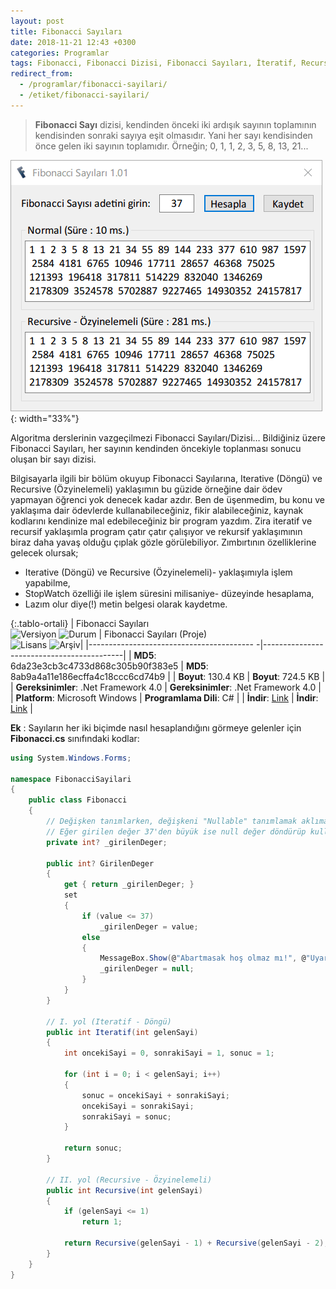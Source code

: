 ```yaml
---
layout: post
title: Fibonacci Sayıları
date: 2018-11-21 12:43 +0300
categories: Programlar
tags: Fibonacci, Fibonacci Dizisi, Fibonacci Sayıları, İteratif, Recursive
redirect_from:
  - /programlar/fibonacci-sayilari/
  - /etiket/fibonacci-sayilari/
---
```

> **Fibonacci Sayı** dizisi, kendinden önceki iki ardışık sayının toplamının kendisinden sonraki sayıya eşit olmasıdır. Yani her sayı kendisinden önce gelen iki sayının toplamıdır. Örneğin; 0, 1, 1, 2, 3, 5, 8, 13, 21...

![fibonacci-sayilari](/images/programlar/fibonacci-sayilari.png){: width="33%"}

Algoritma derslerinin vazgeçilmezi Fibonacci Sayıları/Dizisi… Bildiğiniz üzere Fibonacci Sayıları, her sayının kendinden öncekiyle toplanması sonucu oluşan bir sayı dizisi.

Bilgisayarla ilgili bir bölüm okuyup Fibonacci Sayılarına, Iterative (Döngü) ve Recursive (Özyinelemeli) yaklaşımın bu güzide örneğine dair ödev yapmayan öğrenci yok denecek kadar azdır. Ben de üşenmedim, bu konu ve yaklaşıma dair ödevlerde kullanabileceğiniz, fikir alabileceğiniz, kaynak kodlarını kendinize mal edebileceğiniz bir program yazdım. Zira iteratif ve recursif yaklaşımla program çatır çatır çalışıyor ve rekursif yaklaşımının biraz daha yavaş olduğu çıplak gözle görülebiliyor. Zımbırtının özelliklerine gelecek olursak;

- Iterative (Döngü) ve Recursive (Özyinelemeli)- yaklaşımıyla işlem yapabilme,
- StopWatch özelliği ile işlem süresini milisaniye- düzeyinde hesaplama,
- Lazım olur diye(!) metin belgesi olarak kaydetme.

{:.tablo-ortali}
| Fibonacci Sayıları <br>![Versiyon](https://img.shields.io/badge/Versiyon-1.02-blueviolet.svg?style=flat) ![Durum](https://img.shields.io/badge/Durum-Çalışıyor-success.svg?style=flat) | Fibonacci Sayıları (Proje)<br>![Lisans](https://img.shields.io/badge/Lisans-MIT-blue.svg?style=flat) ![Arşiv](https://img.shields.io/badge/Arşiv-orange.svg?style=flat)|
|----------------------------------------- -|-------------------------------------------|
| **MD5**: 6da23e3cb3c4733d868c305b90f383e5 | **MD5**: 8ab9a4a11e186ecffa4c18ccc6cd74b9 | 
| **Boyut**:  130.4 KB                       | **Boyut**:  724.5 KB                         |
| **Gereksinimler**: .Net Framework 4.0      | **Gereksinimler**: .Net Framework 4.0     |
| **Platform**: Microsoft Windows           | **Programlama Dili**: C#                  |
| **İndir**: [Link](https://www.dropbox.com/s/3v1okk8wypnjwt4/fibonacci-sayilari.zip?dl=1)         | **İndir**: [Link](https://www.dropbox.com/s/s1g8ors6gd6s4o8/fibonacci-sayilari-proje.zip?dl=1) |

**Ek** : Sayıların her iki biçimde nasıl hesaplandığını görmeye gelenler için **Fibonacci.cs** sınıfındaki kodlar:

```csharp
using System.Windows.Forms;
 
namespace FibonacciSayilari
{
    public class Fibonacci
    {
        // Değişken tanımlarken, değişkeni "Nullable" tanımlamak aklıma geldi.
        // Eğer girilen değer 37'den büyük ise null değer döndürüp kullanıcıya boş Textbox göster.
        private int? _girilenDeger;
 
        public int? GirilenDeger
        {
            get { return _girilenDeger; }
            set
            {
                if (value <= 37)
                    _girilenDeger = value;
                else
                {
                    MessageBox.Show(@"Abartmasak hoş olmaz mı!", @"Uyarı", MessageBoxButtons.OK, MessageBoxIcon.Warning);
                    _girilenDeger = null;
                }
            }
        }
 
        // I. yol (Iteratif - Döngü)
        public int Iteratif(int gelenSayi)
        {
            int oncekiSayi = 0, sonrakiSayi = 1, sonuc = 1;
 
            for (int i = 0; i < gelenSayi; i++)
            {
                sonuc = oncekiSayi + sonrakiSayi;
                oncekiSayi = sonrakiSayi;
                sonrakiSayi = sonuc;
            }
 
            return sonuc;
        }
 
        // II. yol (Recursive - Özyinelemeli)
        public int Recursive(int gelenSayi)
        {
            if (gelenSayi <= 1)
                return 1;
 
            return Recursive(gelenSayi - 1) + Recursive(gelenSayi - 2);
        }
    }
}
```